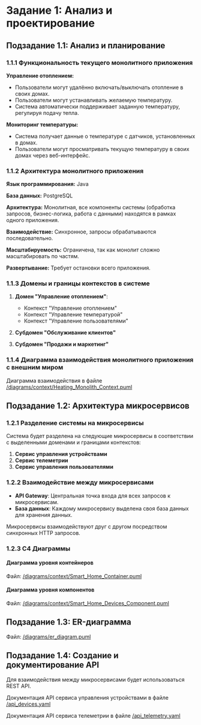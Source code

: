 # Задание 1: Анализ и проектирование

## Подзадание 1.1: Анализ и планирование

### 1.1.1 Функциональность текущего монолитного приложения

**Управление отоплением:**
 * Пользователи могут удалённо включать/выключать отопление в своих домах.
 * Пользователи могут устанавливать желаемую температуру.
 * Система автоматически поддерживает заданную температуру, регулируя подачу тепла.

**Мониторинг температуры:**
 * Система получает данные о температуре с датчиков, установленных в домах.
 * Пользователи могут просматривать текущую температуру в своих домах через веб-интерфейс.

### 1.1.2 Архитектура монолитного приложения

**Язык программирования:** Java

**База данных:** PostgreSQL

**Архитектура:** Монолитная, все компоненты системы (обработка запросов, бизнес-логика, работа с данными) находятся в рамках одного приложения.

**Взаимодействие:** Синхронное, запросы обрабатываются последовательно.

**Масштабируемость:** Ограничена, так как монолит сложно масштабировать по частям.

**Развертывание:** Требует остановки всего приложения.

### 1.1.3 Домены и границы контекстов в системе

1. **Домен "Управление отоплением"**:
    * Контекст "Управление отоплением"
    * Контекст "Управление температурой"
    * Контекст "Управление пользователями"

2. **Субдомен "Обслуживание клиентов"**
3. **Субдомен "Продажи и маркетинг"**

### 1.1.4 Диаграмма взаимодействия монолитного приложения с внешним миром

Диаграмма взаимодействия в файле [/diagrams/context/Heating_Monolith_Context.puml](/diagrams/context/Heating_Monolith_Context.puml)

## Подзадание 1.2: Архитектура микросервисов

### 1.2.1 Разделение системы на микросервисы

Система будет разделена на следующие микросервисы в соответствии с выделенными доменами и границами контекстов:

1. **Сервис управления устройствами**
2. **Сервис телеметрии**
3. **Сервис управления пользователями**

### 1.2.2 Взаимодействие между микросервисами

- **API Gateway**: Центральная точка входа для всех запросов к микросервисам.
- **База данных**: Каждому микросервису выделена своя база данных для хранения данных.

Микросервисы взаимодействуют друг с другом посредством синхронных HTTP запросов.

### 1.2.3 C4 Диаграммы

#### Диаграмма уровня контейнеров

Файл: [/diagrams/context/Smart_Home_Container.puml](/diagrams/context/Smart_Home_Container.puml)

#### Диаграмма уровня компонентов
Файл: [/diagrams/context/Smart_Home_Devices_Component.puml](/diagrams/context/Smart_Home_Devices_Component.puml)

## Подзадание 1.3: ER-диаграмма

Файл: [/diagrams/er_diagram.puml](/diagrams/er_diagram.puml)

## Подзадание 1.4: Создание и документирование API

Для взаимодействия между микросервисами будет использоваться REST API.

Документация API сервиса управления устройствами в файле [/api_devices.yaml](/api_devices.yaml)

Документация API сервиса телеметрии в файле [/api_telemetry.yaml](/api_telemetry.yaml)
